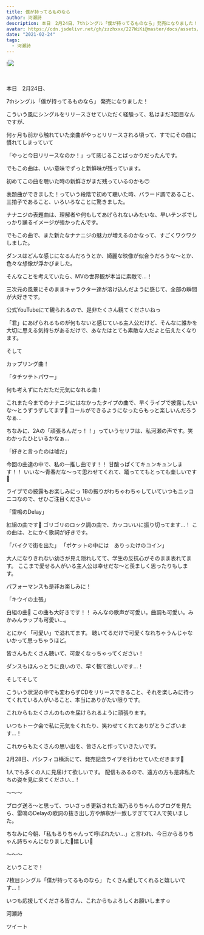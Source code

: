 ```yaml
---
title: 僕が持ってるものなら
author: 河瀬詩
description: 本日　2月24日、7thシングル「僕が持ってるものなら」発売になりました！こういう風にシングルをリリースさせていただく経験って、私はまだ3回目なんですが、何ヶ月も前から触れていた...
avatar: https://cdn.jsdelivr.net/gh/zzzhxxx/227WiKi@master/docs/assets/photo/avatar/uta.jpg
date: "2021-02-24"
tags:
  - 河瀬詩
---
```


!![](https://cdn.jsdelivr.net/gh/zzzhxxx/227WiKi-image@master/blog-image/uta-2021-02-24_1.jpg)



  ﻿

本日　2月24日、

7thシングル「僕が持ってるものなら」
発売になりました！




こういう風にシングルをリリースさせていただく経験って、私はまだ3回目なんですが、

何ヶ月も前から触れていた楽曲がやっとリリースされる頃って、すでにその曲に慣れてしまっていて

「やっと今日リリースなのか！」って感じることばっかりだったんです。


でもこの曲は、いい意味でずっと新鮮味が残っています。


初めてこの曲を聴いた時の新鮮さがまだ残っているのかも😶





表題曲ができました！っていう段階で初めて聴いた時、バラード調であること、三拍子であること、いろいろなことに驚きました。


ナナニジの表題曲は、理解者や何もしてあげられないみたいな、早いテンポでしっかり踊るイメージが強かったんです。


でもこの曲で、また新たなナナニジの魅力が増えるのかなって、すごくワクワクしました。



ダンスはどんな感じになるんだろうとか、綺麗な映像が似合うだろうな〜とか、色々な想像が浮かびました。








そんなことを考えていたら、MVの世界観が本当に素敵で…！


三次元の風景にそのままキャラクター達が溶け込んだように感じて、全部の瞬間が大好きです。


公式YouTubeにて観られるので、是非たくさん観てくださいねっ




「君」にあげられるものが何もないと感じている主人公だけど、そんなに誰かを大切に思える気持ちがあるだけで、あなたはとても素敵な人だよと伝えたくなります。








そして

カップリング曲！




「タチツテトパワー」

何も考えずにただただ元気になれる曲！

これまた今までのナナニジにはなかったタイプの曲で、早くライブで披露したいな〜とうずうずしてます🤭
コールができるようになったらもっと楽しいんだろうなぁ…

ちなみに、2Aの「頑張るんだっ！！」っていうセリフは、私河瀬の声です。笑　わかったひといるかなぁ…






「好きと言ったのは嘘だ」

今回の曲達の中で、私の一推し曲です！！
甘酸っぱくてキュンキュンします！！
いいな〜青春だな〜って思わせてくれて、踊っててもとっても楽しいです🥰

ライブでの披露もお楽しみにっ
1Bの振りがわちゃわちゃしていていつもニッコニコなので、ぜひご注目ください☺️







「雷鳴のDelay」

紅組の曲です🌹
ゴリゴリのロック調の曲で、カッコいいに振り切ってます…！
この曲は、とにかく歌詞が好きです。

「バイクで街を出た」
「ポケットの中には　ありったけのコイン」

大人になりきれない幼さが見え隠れしてて、学生の反抗心がそのまま表れてます。
ここまで愛せる人がいる主人公は幸せだな〜と羨ましく思ったりもします。

パフォーマンスも是非お楽しみに！




「キウイの主張」

白組の曲🥝
この曲も大好きです！！
みんなの歌声が可愛い。曲調も可愛い。みかみんラップも可愛い…。

とにかく「可愛い」で溢れてます。
聴いてるだけで可愛くなれちゃうんじゃないかって思っちゃうほど。

皆さんもたくさん聴いて、可愛くなっちゃってください！

ダンスもほんっとうに良いので、早く観て欲しいです…！






そしてそして



こういう状況の中でも変わらずCDをリリースできること、それを楽しみに待ってくれている人がいること、本当にありがたい限りです。


これからもたくさんのものを届けられるように頑張ります。


いつもトーク会で私に元気をくれたり、笑わせてくれてありがとうございます…！

これからもたくさんの思い出を、皆さんと作っていきたいです。




2月28日、パシフィコ横浜にて、発売記念ライブを行わせていただきます🌸

1人でも多くの人に見届けて欲しいです。
配信もあるので、遠方の方も是非私たちの姿を見に来てください…！




〜〜〜




ブログ送ろ〜と思って、ついさっき更新された海乃るりちゃんのブログを見たら、雷鳴のDelayの歌詞の抜き出し方や解釈が一致しすぎてて2人で笑いました。


ちなみに今朝、「私もるりちゃんって呼ばれたい…」と言われ、今日からるりちゃん詩ちゃんになりました🥰嬉しい🥰





〜〜〜




ということで！

7枚目シングル「僕が持ってるものなら」
たくさん愛してくれると嬉しいです…！



いつも応援してくださる皆さん、これからもよろしくお願いします☺️






河瀬詩


ツイート



